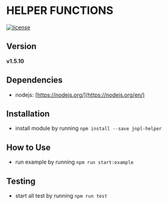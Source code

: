 # HELPER FUNCTIONS
[![license](https://img.shields.io/github/license/mashape/apistatus.svg)]()

## Version
**v1.5.10**

## Dependencies
* nodejs: [https://nodejs.org/](https://nodejs.org/en/)


## Installation
* install module by running `npm install --save jnpl-helper`


## How to Use
* run example by running `npm run start:example`


## Testing
* start all test by running `npm run test`
